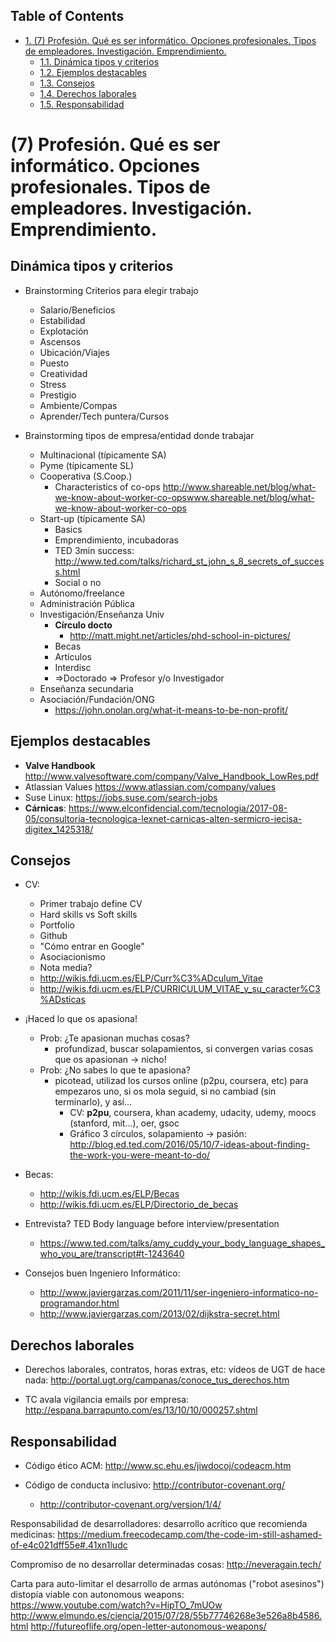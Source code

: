 <div id="table-of-contents">
<h2>Table of Contents</h2>
<div id="text-table-of-contents">
<ul>
<li><a href="#sec-1">1. (7) Profesión. Qué es ser informático. Opciones profesionales. Tipos de empleadores. Investigación. Emprendimiento.</a>
<ul>
<li><a href="#sec-1-1">1.1. Dinámica tipos y criterios</a></li>
<li><a href="#sec-1-2">1.2. Ejemplos destacables</a></li>
<li><a href="#sec-1-3">1.3. Consejos</a></li>
<li><a href="#sec-1-4">1.4. Derechos laborales</a></li>
<li><a href="#sec-1-5">1.5. Responsabilidad</a></li>
</ul>
</li>
</ul>
</div>
</div>

# (7) Profesión. Qué es ser informático. Opciones profesionales. Tipos de empleadores. Investigación. Emprendimiento.<a id="sec-1" name="sec-1"></a>

## Dinámica tipos y criterios<a id="sec-1-1" name="sec-1-1"></a>

-   Brainstorming Criterios para elegir trabajo
    -   Salario/Beneficios
    -   Estabilidad
    -   Explotación
    -   Ascensos
    -   Ubicación/Viajes
    -   Puesto
    -   Creatividad
    -   Stress
    -   Prestigio
    -   Ambiente/Compas
    -   Aprender/Tech puntera/Cursos
      
    
-   Brainstorming tipos de empresa/entidad donde trabajar
    -   Multinacional (típicamente SA)
    -   Pyme (típicamente SL)
    -   Cooperativa (S.Coop.)
        -   Characteristics of co-ops <http://www.shareable.net/blog/what-we-know-about-worker-co-opswww.shareable.net/blog/what-we-know-about-worker-co-ops>
    -   Start-up (típicamente SA)
        -   Basics
        -   Emprendimiento, incubadoras
        -   TED 3min success: <http://www.ted.com/talks/richard_st_john_s_8_secrets_of_success.html>
        -   Social o no
    -   Autónomo/freelance
    -   Administración Pública
    -   Investigación/Enseñanza Univ
        -   **Círculo docto**
            -   <http://matt.might.net/articles/phd-school-in-pictures/>
        -   Becas
        -   Artículos
        -   Interdisc
        -   =>Doctorado => Profesor y/o Investigador
    -   Enseñanza secundaria
    -   Asociación/Fundación/ONG
        -   <https://john.onolan.org/what-it-means-to-be-non-profit/>
    


## Ejemplos destacables<a id="sec-1-2" name="sec-1-2"></a>

-   **Valve Handbook** <http://www.valvesoftware.com/company/Valve_Handbook_LowRes.pdf>
-   Atlassian Values <https://www.atlassian.com/company/values>
-   Suse Linux: <https://jobs.suse.com/search-jobs>
-   **Cárnicas**: <https://www.elconfidencial.com/tecnologia/2017-08-05/consultoria-tecnologica-lexnet-carnicas-alten-sermicro-iecisa-digitex_1425318/>

## Consejos<a id="sec-1-3" name="sec-1-3"></a>

-   CV:
    -   Primer trabajo define CV
    -   Hard skills vs Soft skills
    -   Portfolio
    -   Github
    -   "Cómo entrar en Google"
    -   Asociacionismo
    -   Nota media?
    -   <http://wikis.fdi.ucm.es/ELP/Curr%C3%ADculum_Vitae>
    -   <http://wikis.fdi.ucm.es/ELP/CURRICULUM_VITAE_y_su_caracter%C3%ADsticas>

-   ¡Haced lo que os apasiona! 
    -   Prob: ¿Te apasionan muchas cosas?
        -   profundizad, buscar solapamientos, si convergen varias cosas que os apasionan -> nicho!
    -   Prob: ¿No sabes lo que te apasiona?
        -   picotead, utilizad los cursos online (p2pu, coursera, etc) para empezaros uno, si os mola seguid, si no cambiad (sin terminarlo), y así&#x2026;
            -   CV: **p2pu**, coursera, khan academy, udacity, udemy, moocs (stanford, mit&#x2026;), oer, gsoc
            -   Gráfico 3 círculos, solapamiento -> pasión: <http://blog.ed.ted.com/2016/05/10/7-ideas-about-finding-the-work-you-were-meant-to-do/>
-   Becas:
    -   <http://wikis.fdi.ucm.es/ELP/Becas>
    -   <http://wikis.fdi.ucm.es/ELP/Directorio_de_becas>
-   Entrevista? TED Body language before interview/presentation
    -   <https://www.ted.com/talks/amy_cuddy_your_body_language_shapes_who_you_are/transcript#t-1243640>

-   Consejos buen Ingeniero Informático:
    -   <http://www.javiergarzas.com/2011/11/ser-ingeniero-informatico-no-programandor.html>
    -   <http://www.javiergarzas.com/2013/02/dijkstra-secret.html>

## Derechos laborales<a id="sec-1-4" name="sec-1-4"></a>

-   Derechos laborales, contratos, horas extras, etc: vídeos de UGT de hace nada: <http://portal.ugt.org/campanas/conoce_tus_derechos.htm>

-   TC avala vigilancia emails por empresa: <http://espana.barrapunto.com/es/13/10/10/000257.shtml>

## Responsabilidad<a id="sec-1-5" name="sec-1-5"></a>

-   Código ético ACM: <http://www.sc.ehu.es/jiwdocoj/codeacm.htm>

-   Código de conducta inclusivo: <http://contributor-covenant.org/>
    -   <http://contributor-covenant.org/version/1/4/>

Responsabilidad de desarrolladores:
desarrollo acrítico que recomienda medicinas:
<https://medium.freecodecamp.com/the-code-im-still-ashamed-of-e4c021dff55e#.41xn1ludc> 

Compromiso de no desarrollar determinadas cosas:
<http://neveragain.tech/>

Carta para auto-limitar el desarrollo de armas autónomas ("robot asesinos")
distopía viable con autonomous weapons: <https://www.youtube.com/watch?v=HipTO_7mUOw>
<http://www.elmundo.es/ciencia/2015/07/28/55b77746268e3e526a8b4586.html>
<http://futureoflife.org/open-letter-autonomous-weapons/>
